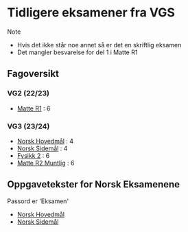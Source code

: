 # Tidligere eksamener fra VGS

> [!NOTE]
> - Hvis det ikke står noe annet så er det en skriftlig eksamen  
> - Det mangler besvarelse for del 1 i Matte R1 

## Fagoversikt

### VG2 (22/23)
- [Matte R1](./Matte-R1/) : 6

### VG3 (23/24)
- [Norsk Hovedmål](./Norsk-Hovedmal.pdf) : 4
- [Norsk Sidemål](./Norsk-Sidemal.pdf) : 4
- [Fysikk 2](./Fysikk-2/) : 6
- [Matte R2 Muntlig](./Matte-R2-Muntlig.pdf) : 6

## Oppgavetekster for Norsk Eksamenene
Passord er 'Eksamen'
- [Norsk Hovedmål](https://kandidat.udir.no/epsmateriell/eksamen?fagkode=nor1267&malform=nb-no&semester=v&ar=2024&eksamensdeltype=eksamen)
- [Norsk Sidemål](https://kandidat.udir.no/epsmateriell/eksamen?fagkode=nor1268&malform=nb-no&semester=v&ar=2024&eksamensdeltype=eksamen)
